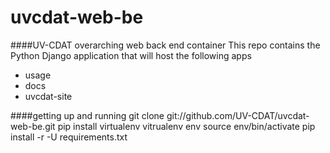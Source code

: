 uvcdat-web-be
=============

####UV-CDAT overarching web back end container
This repo contains the Python Django application that will host the
following apps
* usage
* docs
* uvcdat-site

####getting up and running
    git clone git://github.com/UV-CDAT/uvcdat-web-be.git
    pip install virtualenv
    vitrualenv env
    source env/bin/activate
    pip install -r -U requirements.txt
    

